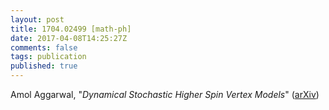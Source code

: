 ```yaml
---
layout: post
title: 1704.02499 [math-ph]
date: 2017-04-08T14:25:27Z
comments: false
tags: publication
published: true
---
```


Amol Aggarwal, "*Dynamical Stochastic Higher Spin Vertex Models*" ([arXiv](http://arxiv.org/abs/1704.02499v1))
